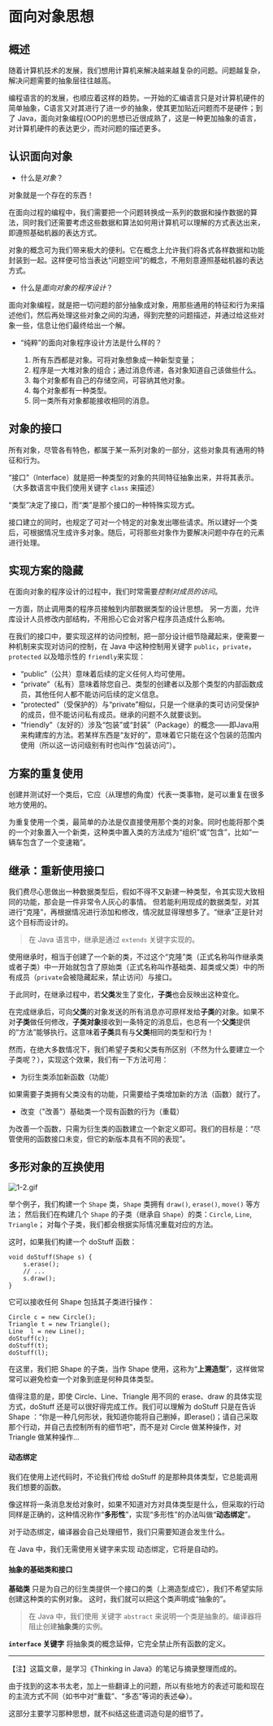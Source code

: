 # 面向对象思想

## 概述

随着计算机技术的发展，我们想用计算机来解决越来越复杂的问题。问题越复杂，解决问题需要的抽象层往往越高。

编程语言的的发展，也顺应着这样的趋势。一开始的汇编语言只是对计算机硬件的简单抽象，C语言又对其进行了进一步的抽象，使其更加贴近问题而不是硬件；到了 Java，面向对象编程(OOP)的思想已近很成熟了，这是一种更加抽象的语言，对计算机硬件的表达更少，而对问题的描述更多。

## 认识面向对象

* 什么是*对象*？

对象就是一个存在的东西！

在面向过程的编程中，我们需要把一个问题转换成一系列的数据和操作数据的算法，同时我们还需要考虑这些数据和算法如何用计算机可以理解的方式表达出来，即遵照基础机器的表达方式。

对象的概念可为我们带来极大的便利。它在概念上允许我们将各式各样数据和功能封装到一起。这样便可恰当表达“问题空间”的概念，不用刻意遵照基础机器的表达方式。

* 什么是*面向对象的程序设计*？

面向对象编程，就是把一切问题的部分抽象成对象，用那些通用的特征和行为来描述他们，然后再处理这些对象之间的沟通，得到完整的问题描述，并通过给这些对象一些，信息让他们最终给出一个解。

* “纯粹”的面向对象程序设计方法是什么样的？

    1. 所有东西都是对象。可将对象想象成一种新型变量；
    2. 程序是一大堆对象的组合；通过消息传递，各对象知道自己该做些什么。
    3. 每个对象都有自己的存储空间，可容纳其他对象。
    4. 每个对象都有一种类型。
    5. 同一类所有对象都能接收相同的消息。

## 对象的接口

所有对象，尽管各有特色，都属于某一系列对象的一部分，这些对象具有通用的特征和行为。

“接口”（Interface）就是把一种类型的对象的共同特征抽象出来，并将其表示。（大多数语言中我们使用关键字 `class` 来描述）

“类型”决定了接口，而“类”是那个接口的一种特殊实现方式。

接口建立的同时，也规定了可对一个特定的对象发出哪些请求。所以建好一个类后，可根据情况生成许多对象。随后，可将那些对象作为要解决问题中存在的元素进行处理。

## 实现方案的隐藏

在面向对象的程序设计的过程中，我们时常需要*控制对成员的访问*。

一方面，防止调用类的程序员接触到内部数据类型的设计思想。
另一方面，允许库设计人员修改内部结构，不用担心它会对客户程序员造成什么影响。

在我们的接口中，要实现这样的访问控制，把一部分设计细节隐藏起来，便需要一种机制来实现对访问的控制，在 Java 中这种控制用关键字 `public`，`private`，`protected` 以及暗示性的 `friendly`来实现：

* “public”（公共）意味着后续的定义任何人均可使用。
* “private”（私有）意味着除您自己、类型的创建者以及那个类型的内部函数成员，其他任何人都不能访问后续的定义信息。
* “protected”（受保护的）与“private”相似，只是一个继承的类可访问受保护的成员，但不能访问私有成员。继承的问题不久就要谈到。
* “friendly”（友好的）涉及“包装”或“封装”（Package）的概念——即Java用来构建库的方法。若某样东西是“友好的”，意味着它只能在这个包装的范围内使用（所以这一访问级别有时也叫作“包装访问”）。

## 方案的重复使用

创建并测试好一个类后，它应（从理想的角度）代表一类事物，是可以重复在很多地方使用的。

为重复使用一个类，最简单的办法是仅直接使用那个类的对象。同时也能将那个类的一个对象置入一个新类，这种类中置入类的方法成为“组织”或“包含”，比如“一辆车包含了一个变速箱”。

## 继承：重新使用接口

我们费尽心思做出一种数据类型后，假如不得不又新建一种类型，令其实现大致相同的功能，那会是一件非常令人灰心的事情。
但若能利用现成的数据类型，对其进行“克隆”，再根据情况进行添加和修改，情况就显得理想多了。“继承”正是针对这个目标而设计的。

> 在 Java 语言中，继承是通过 `extends` 关键字实现的。

使用继承时，相当于创建了一个新的类，不过这个“克隆”类（正式名称叫作继承类或者子类）中一开始就包含了原始类（正式名称叫作基础类、超类或父类）中的所有成员（`private`会被隐藏起来，禁止访问）与接口。

于此同时，在继承过程中，若**父类**发生了变化，**子类**也会反映出这种变化。

在完成继承后，可向**父类**的对象发送的所有消息亦可原样发给**子类**的对象。如果不对**子类**做任何修改，**子类对象**接收到一条特定的消息后，也总有一个**父类**提供的“方法”能够执行。这意味着**子类**具有与**父类**相同的类型和行为！

然而，在绝大多数情况下，我们希望子类和父类有所区别（不然为什么要建立一个子类呢？），实现这个效果，我们有一下方法可用：

* 为衍生类添加新函数（功能）

如果需要子类拥有父类没有的功能，只需要给子类增加新的方法（函数）就行了。

* 改变（"改善"）基础类一个现有函数的行为（重载）

为改善一个函数，只需为衍生类的函数建立一个新定义即可。我们的目标是：“尽管使用的函数接口未变，但它的新版本具有不同的表现”。


## 多形对象的互换使用

![1-2.gif](https://java.quanke.name/1-2.gif)

举个例子，我们构建一个 `Shape` 类，`Shape` 类拥有 `draw()`, `erase()`, `move()` 等方法；
然后我们在构建几个 `Shape` 的子类（继承自 `Shape`）的类：`Circle`, `Line`, `Triangle`；
对每个子类，我们都会根据实际情况重载对应的方法。

这时，如果我们构建一个 doStuff 函数：

```
void doStuff(Shape s) {
    s.erase();
    // ...
    s.draw();
}
```

它可以接收任何 Shape 包括其子类进行操作：

```
Circle c = new Circle();
Triangle t = new Triangle();
Line  l = new Line();
doStuff(c);
doStuff(t);
doStuff(l);
```

在这里，我们把 Shape 的子类，当作 Shape 使用，这称为“**上溯造型**”，这样做常常可以避免检查一个对象到底是何种具体类型。

值得注意的是，即使 Circle、Line、Triangle 用不同的 erase、draw 的具体实现方式，doStuff 还是可以很好得完成工作。我们可以理解为 doStuff 只是在告诉 Shape ：“你是一种几何形状，我知道你能将自己删掉，即erase()；请自己采取那个行动，并自己去控制所有的细节吧”，而不是对 Circle 做某种操作，对 Triangle 做某种操作...

#### 动态绑定

我们在使用上述代码时，不论我们传给 doStuff 的是那种具体类型，它总能调用我们想要的函数。

像这样将一条消息发给对象时，如果不知道对方对具体类型是什么，但采取的行动同样是正确的，这种情况称作“**多形性**”，实现“多形性”的办法叫做“**动态绑定**”。

对于动态绑定，编译器会自己处理细节，我们只需要知道会发生什么。

在 Java 中，我们无需使用关键字来实现 动态绑定，它将是自动的。

#### 抽象的基础类和接口

**基础类** 只是为自己的衍生类提供一个接口的类（上溯造型成它），我们不希望实际创建这种类的实例对象。
这时，我们就可以把这个类声明成“抽象的”。

> 在 Java 中，我们使用 关键字 `abstract` 来说明一个类是抽象的。编译器将阻止创建**抽象类**的实例。

**`interface` 关键字** 将抽象类的概念延伸，它完全禁止所有函数的定义。


---

【注】这篇文章，是学习《Thinking in Java》的笔记与摘录整理而成的。

由于找到的这本书太老，加上一些翻译上的问题，所以有些地方的表述可能和现在的主流方式不同（如书中对“重载”、“多态”等词的表述😂）。

这部分主要学习那种思想，就不纠结这些遣词造句是的细节了。